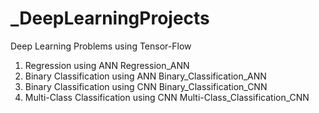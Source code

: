 # _DeepLearningProjects

Deep Learning Problems using Tensor-Flow

1. 	Regression using ANN				                  Regression_ANN
2.	Binary Classification using ANN		            Binary_Classification_ANN
3.	Binary Classification using CNN		            Binary_Classification_CNN
4.	Multi-Class Classification using CNN		      Multi-Class_Classification_CNN


